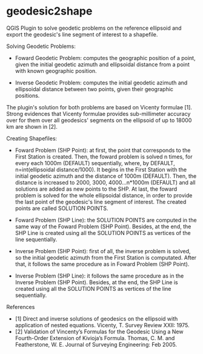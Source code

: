 # geodesic2shape
QGIS Plugin to solve geodetic problems on the reference ellipsoid and export the geodesic's line segment of interest to a shapefile.

Solving Geodetic Problems:
- Foward Geodetic Problem: computes the geographic position of a point, given the initial geodetic azimuth and ellipsoidal distance from a point with known geographic position. 

- Inverse Geodetic Problem: computes the initial geodetic azimuth and ellipsoidal distance between two points, given their geographic positions.

The plugin's solution for both problems are based on Vicenty formulae [1]. Strong evidences that Vicenty formulae provides sub-millimeter accuracy over for them over all geodesics' segments on the ellipsoid of up to 18000 km are shown in [2].  

Creating Shapefiles:
- Foward Problem (SHP Point): at first, the point that corresponds to the First Station is created. Then, the foward problem is solved n times, for every each 1000m (DEFAULT) sequentially, where, by DEFAULT, n=int(ellipsoidal distance/1000). It begins in the First Station with the initial geodetic azimuth and the distance of 1000m (DEFAULT). Then, the distance is increased to 2000, 3000, 4000...n*1000m (DEFAULT) and all solutions are added as new points to the SHP. At last, the foward problem is solved for the whole ellipsoidal distance, in order to provide the last point of the geodesic's line segment of interest. The created points are called SOLUTION POINTS.

- Foward Problem (SHP Line): the SOLUTION POINTS are computed in the same way of the Foward Problem (SHP Point). Besides, at the end, the SHP Line is created using all the SOLUTION POINTS as vertices of the line sequentially.

- Inverse Problem (SHP Point): first of all, the inverse problem is solved, so the initial geodetic azimuth from the First Station is computated. After that, it follows the same procedure as in Foward Problem (SHP Point).

- Inverse Problem (SHP Line): it follows the same procedure as in the Inverse Problem (SHP Point). Besides, at the end, the SHP Line is created using all the SOLUTION POINTS as vertices of the line sequentially.

References
- [1] Direct and inverse solutions of geodesics on the ellipsoid with application of nested equations. Vicenty, T. Survey Review XXII: 1975. 
- [2] Validation of Vincenty’s Formulas for the Geodesic Using a New Fourth-Order Extension of Kivioja’s Formula. Thomas, C. M. and Featherstone, W. E. Journal of Surveying Engineering: Feb 2005.
